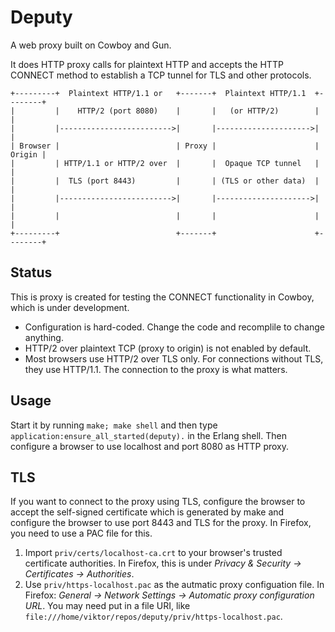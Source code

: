 Deputy
======

A web proxy built on Cowboy and Gun.

It does HTTP proxy calls for plaintext HTTP and accepts the HTTP CONNECT method
to establish a TCP tunnel for TLS and other protocols.

```
+---------+  Plaintext HTTP/1.1 or   +-------+  Plaintext HTTP/1.1  +--------+
|         |    HTTP/2 (port 8080)    |       |   (or HTTP/2)        |        |
|         |------------------------->|       |--------------------->|        |
| Browser |                          | Proxy |                      | Origin |
|         | HTTP/1.1 or HTTP/2 over  |       |  Opaque TCP tunnel   |        |
|         |  TLS (port 8443)         |       | (TLS or other data)  |        |
|         |------------------------->|       |--------------------->|        |
|         |                          |       |                      |        |
+---------+                          +-------+                      +--------+
```

Status
------

This is proxy is created for testing the CONNECT functionality in Cowboy, which
is under development.

* Configuration is hard-coded. Change the code and recomplile to change anything.
* HTTP/2 over plaintext TCP (proxy to origin) is not enabled by default.
* Most browsers use HTTP/2 over TLS only. For connections without TLS, they use
  HTTP/1.1. The connection to the proxy is what matters.

Usage
-----

Start it by running `make; make shell` and then type
`application:ensure_all_started(deputy).` in the Erlang shell. Then configure a
browser to use localhost and port 8080 as HTTP proxy.

TLS
---

If you want to connect to the proxy using TLS, configure the browser to accept
the self-signed certificate which is generated by make and configure the browser
to use port 8443 and TLS for the proxy. In Firefox, you need to use a PAC file
for this.

1. Import `priv/certs/localhost-ca.crt` to your browser's trusted certificate
   authorities. In Firefox, this is under *Privacy & Security -> Certificates ->
   Authorities*.
2. Use `priv/https-localhost.pac` as the autmatic proxy configuation file. In
   Firefox: *General -> Network Settings -> Automatic proxy configuration URL*.
   You may need put in a file URI, like
   `file:///home/viktor/repos/deputy/priv/https-localhost.pac`.
